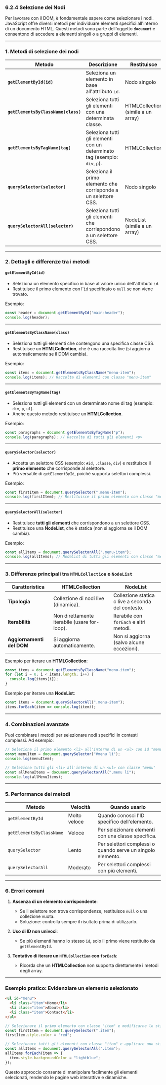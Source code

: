 ### **6.2.4 Selezione dei Nodi**

Per lavorare con il DOM, è fondamentale sapere come selezionare i nodi. JavaScript offre diversi metodi per individuare elementi specifici all'interno di un documento HTML. Questi metodi sono parte dell'oggetto **`document`** e consentono di accedere a elementi singoli o a gruppi di elementi.

---

### **1. Metodi di selezione dei nodi**

| **Metodo**                     | **Descrizione**                                                                                       | **Restituisce**                  |
|--------------------------------|-------------------------------------------------------------------------------------------------------|-----------------------------------|
| **`getElementById(id)`**       | Seleziona un elemento in base all'attributo `id`.                                                    | Nodo singolo                     |
| **`getElementsByClassName(class)`** | Seleziona tutti gli elementi con una determinata classe.                                            | HTMLCollection (simile a un array) |
| **`getElementsByTagName(tag)`**| Seleziona tutti gli elementi con un determinato tag (esempio: `div`, `p`).                           | HTMLCollection                   |
| **`querySelector(selector)`**  | Seleziona il primo elemento che corrisponde a un selettore CSS.                                      | Nodo singolo                     |
| **`querySelectorAll(selector)`** | Seleziona tutti gli elementi che corrispondono a un selettore CSS.                                  | NodeList (simile a un array)     |

---

### **2. Dettagli e differenze tra i metodi**

#### **`getElementById(id)`**

- Seleziona un elemento specifico in base al valore unico dell'attributo `id`.
- Restituisce il primo elemento con l'`id` specificato o `null` se non viene trovato.

Esempio:

```javascript
const header = document.getElementById("main-header");
console.log(header);
```

---

#### **`getElementsByClassName(class)`**

- Seleziona tutti gli elementi che contengono una specifica classe CSS.
- Restituisce un **HTMLCollection**, che è una raccolta live (si aggiorna automaticamente se il DOM cambia).

Esempio:

```javascript
const items = document.getElementsByClassName("menu-item");
console.log(items); // Raccolta di elementi con classe "menu-item"
```

---

#### **`getElementsByTagName(tag)`**

- Seleziona tutti gli elementi con un determinato nome di tag (esempio: `div`, `p`, `ul`).
- Anche questo metodo restituisce un **HTMLCollection**.

Esempio:

```javascript
const paragraphs = document.getElementsByTagName("p");
console.log(paragraphs); // Raccolta di tutti gli elementi <p>
```

---

#### **`querySelector(selector)`**

- Accetta un selettore CSS (esempio: `#id`, `.classe`, `div`) e restituisce il **primo elemento** che corrisponde al selettore.
- Più versatile di `getElementById`, poiché supporta selettori complessi.

Esempio:

```javascript
const firstItem = document.querySelector(".menu-item");
console.log(firstItem); // Restituisce il primo elemento con classe "menu-item"
```

---

#### **`querySelectorAll(selector)`**

- Restituisce **tutti gli elementi** che corrispondono a un selettore CSS.
- Restituisce una **NodeList**, che è statica (non si aggiorna se il DOM cambia).

Esempio:

```javascript
const allItems = document.querySelectorAll(".menu-item");
console.log(allItems); // NodeList di tutti gli elementi con classe "menu-item"
```

---

### **3. Differenze principali tra `HTMLCollection` e `NodeList`**

| **Caratteristica**         | **HTMLCollection**                          | **NodeList**                              |
|----------------------------|---------------------------------------------|-------------------------------------------|
| **Tipologia**              | Collezione di nodi live (dinamica).         | Collezione statica o live a seconda del contesto. |
| **Iterabilità**            | Non direttamente iterabile (usare for-loop). | Iterabile con `forEach` e altri metodi.    |
| **Aggiornamenti del DOM**  | Si aggiorna automaticamente.                | Non si aggiorna (salvo alcune eccezioni). |

Esempio per iterare un **HTMLCollection**:

```javascript
const items = document.getElementsByClassName("menu-item");
for (let i = 0; i < items.length; i++) {
  console.log(items[i]);
}
```

Esempio per iterare una **NodeList**:

```javascript
const items = document.querySelectorAll(".menu-item");
items.forEach(item => console.log(item));
```

---

### **4. Combinazioni avanzate**

Puoi combinare i metodi per selezionare nodi specifici in contesti complessi. Ad esempio:

```javascript
// Seleziona il primo elemento <li> all'interno di un <ul> con id "menu"
const menuItem = document.querySelector("#menu li");
console.log(menuItem);

// Seleziona tutti gli <li> all'interno di un <ul> con classe "menu"
const allMenuItems = document.querySelectorAll(".menu li");
console.log(allMenuItems);
```

---

### **5. Performance dei metodi**

| **Metodo**                | **Velocità**          | **Quando usarlo**                                               |
|---------------------------|-----------------------|-----------------------------------------------------------------|
| `getElementById`          | Molto veloce         | Quando conosci l'ID specifico dell'elemento.                   |
| `getElementsByClassName`  | Veloce               | Per selezionare elementi con una classe specifica.             |
| `querySelector`           | Lento                | Per selettori complessi o quando serve un singolo elemento.     |
| `querySelectorAll`        | Moderato             | Per selettori complessi con più elementi.                      |

---

### **6. Errori comuni**

1. **Assenza di un elemento corrispondente**:
   - Se il selettore non trova corrispondenze, restituisce `null` o una collezione vuota.
   - Soluzione: controlla sempre il risultato prima di utilizzarlo.

2. **Uso di ID non univoci**:
   - Se più elementi hanno lo stesso `id`, solo il primo viene restituito da `getElementById`.

3. **Tentativo di iterare un `HTMLCollection` con `forEach`**:
   - Ricorda che un **HTMLCollection** non supporta direttamente i metodi degli array.

---

### **Esempio pratico: Evidenziare un elemento selezionato**

```html
<ul id="menu">
  <li class="item">Home</li>
  <li class="item">About</li>
  <li class="item">Contact</li>
</ul>
```

```javascript
// Selezionare il primo elemento con classe "item" e modificarne lo stile
const firstItem = document.querySelector(".item");
firstItem.style.color = "red";

// Selezionare tutti gli elementi con classe "item" e applicare uno stile
const allItems = document.querySelectorAll(".item");
allItems.forEach(item => {
  item.style.backgroundColor = "lightblue";
});
``` 

Questo approccio consente di manipolare facilmente gli elementi selezionati, rendendo le pagine web interattive e dinamiche.